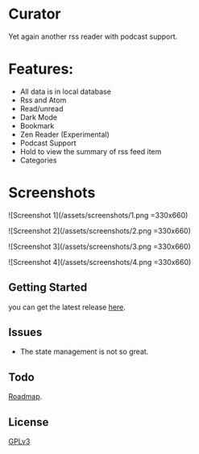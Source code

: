 # Curator

Yet again another rss reader with podcast support. 

# Features:

* All data is in local database
* Rss and Atom
* Read/unread
* Dark Mode
* Bookmark
* Zen Reader (Experimental)
* Podcast Support
* Hold to view the summary of rss feed item
* Categories

# Screenshots

![Screenshot 1](/assets/screenshots/1.png =330x660)

![Screenshot 2](/assets/screenshots/2.png =330x660)

![Screenshot 3](/assets/screenshots/3.png =330x660)

![Screenshot 4](/assets/screenshots/4.png =330x660)

## Getting Started

you can get the latest release [here](https://github.com/abhinavmarwaha/curator/releases).

## Issues

* The state management is not so great.

## Todo

[Roadmap](https://github.com/abhinavmarwaha/curator/projects/2).

## License

[GPLv3](https://www.gnu.org/licenses/gpl-3.0.en.html)
